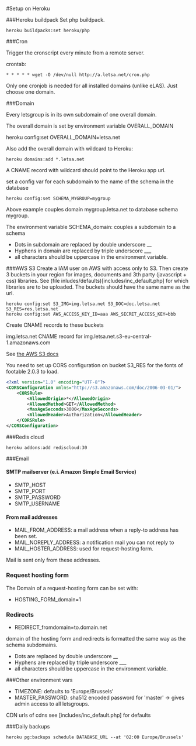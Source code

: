 #Setup on Heroku

###Heroku buildpack
Set php buildpack.

```shell
heroku buildpacks:set heroku/php
```

###Cron

Trigger the cronscript every minute from a remote server.

crontab:
```
* * * * * wget -O /dev/null http://a.letsa.net/cron.php

```

Only one cronjob is needed for all installed domains (unlike eLAS). Just choose one domain.

###Domain

Every letsgroup is in its own subdomain of one overall domain.

The overall domain is set by environment variable OVERALL_DOMAIN

heroku config:set OVERALL_DOMAIN=letsa.net

Also add the overall domain with wildcard to Heroku:

```shell
heroku domains:add *.letsa.net
```

A CNAME record with wildcard should point to the Heroku app url.

set a config var for each subdomain to the name of the schema in the database
```shell
heroku config:set SCHEMA_MYGROUP=mygroup
```

Above example couples domain mygroup.letsa.net to database schema mygroup.

The environment variable SCHEMA_domain: couples a subdomain to a schema

* Dots in subdomain are replaced by double underscore __
* Hyphens in domain are replaced by triple underscore ___
* all characters should be uppercase in the environment variable.

###AWS S3
Create a IAM user on AWS with access only to S3. Then create 3 buckets in your region for images, documents and 3th party (javascript + css) libraries.
See (file inludes/defaults)[includes/inc_default.php] for which libraries are to be uploaded. 
The buckets should have the same name as the url.

```shell
heroku config:set S3_IMG=img.letsa.net S3_DOC=doc.letsa.net S3_RES=res.letsa.net
heroku config:set AWS_ACCESS_KEY_ID=aaa AWS_SECRET_ACCESS_KEY=bbb
```

Create CNAME records to these buckets

img.letsa.net CNAME record for img.letsa.net.s3-eu-central-1.amazonaws.com

See [the AWS S3 docs](http://docs.aws.amazon.com/AmazonS3/latest/dev/VirtualHosting.html)

You need to set up CORS configuration on bucket S3_RES for the fonts of footable 2.0.3 to load.

```xml
<?xml version="1.0" encoding="UTF-8"?>
<CORSConfiguration xmlns="http://s3.amazonaws.com/doc/2006-03-01/">
    <CORSRule>
        <AllowedOrigin>*</AllowedOrigin>
        <AllowedMethod>GET</AllowedMethod>
        <MaxAgeSeconds>3000</MaxAgeSeconds>
        <AllowedHeader>Authorization</AllowedHeader>
    </CORSRule>
</CORSConfiguration>
```

###Redis cloud

```shell
heroku addons:add rediscloud:30
```

###Email

#### SMTP mailserver (e.i. Amazon Simple Email Service)
* SMTP_HOST
* SMTP_PORT
* SMTP_PASSWORD
* SMTP_USERNAME

#### From mail addresses

* MAIL_FROM_ADDRESS: a mail address when a reply-to address has been set.
* MAIL_NOREPLY_ADDRESS: a notification mail you can not reply to
* MAIL_HOSTER_ADDRESS: used for request-hosting form.

Mail is sent only from these addresses. 

### Request hosting form

The Domain of a request-hosting form can be set with:

* HOSTING_FORM_domain=1

### Redirects

* REDIRECT_fromdomain=to.domain.net

domain of the hosting form and redirects is formatted the same way as the schema subdomains.

* Dots are replaced by double underscore __
* Hyphens are replaced by triple underscore ___
* all characters should be uppercase in the environment variable.


###Other environment vars

* TIMEZONE: defaults to 'Europe/Brussels'
* MASTER_PASSWORD: sha512 encoded password for 'master' -> gives admin access to all letsgroups.

CDN urls of cdns see [includes/inc_default.php] for defaults

###Daily backups

```shell
heroku pg:backups schedule DATABASE_URL --at '02:00 Europe/Brussels'
```

